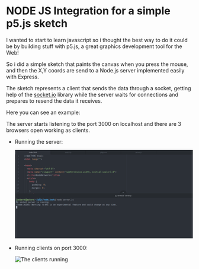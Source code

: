 # NODE JS Integration for a simple p5.js sketch

I wanted to start to learn javascript so i thought the best way to do it could be by building stuff with p5.js, a great graphics development tool for the Web!

So i did a simple sketch that paints the canvas when you press the mouse, and then the X,Y coords are send to a Node.js server implemented easily with Express.

The sketch represents a client that sends the data through a socket, getting help of the [socket.io](https://socket.io/) library while the server waits for connections and prepares to resend the data it receives.

  Here you can see an example:
  
  The server starts listening to the port 3000 on localhost and there are 3 browsers open working as clients.
  
   + Running the server:
  
        ![Server running](https://github.com/JasterV/Shared-Drawing-NodeJS/blob/master/nodejs_example.png)
  
   + Running clients on port 3000:
  
        ![The clients running](https://media.giphy.com/media/jRwGOND98wTvRZayIB/giphy.gif)
